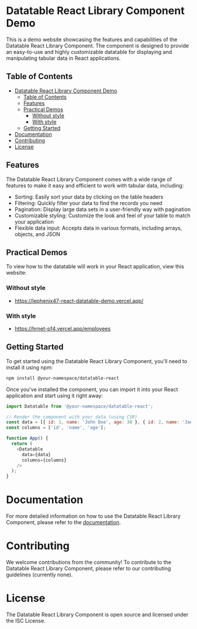 # Datatable React Library Component Demo

This is a demo website showcasing the features and capabilities of the Datatable React Library Component. The component is designed to provide an easy-to-use and highly
customizable datatable for displaying and manipulating tabular data in React applications.

## Table of Contents

- [Datatable React Library Component Demo](#datatable-react-library-component-demo)
  - [Table of Contents](#table-of-contents)
  - [Features](#features)
  - [Practical Demos](#practical-demos)
    - [Without style](#without-style)
    - [With style](#with-style)
  - [Getting Started](#getting-started)
- [Documentation](#documentation)
- [Contributing](#contributing)
- [License](#license)

## Features

The Datatable React Library Component comes with a wide range of features to make it easy and efficient to work with tabular data, including:

- Sorting: Easily sort your data by clicking on the table headers
- Filtering: Quickly filter your data to find the records you need
- Pagination: Display large data sets in a user-friendly way with pagination
- Customizable styling: Customize the look and feel of your table to match your application
- Flexible data input: Accepts data in various formats, including arrays, objects, and JSON
  
## Practical Demos

To view how to the datatable will work in your React application, view this website:

### Without style

- <https://lephenix47-react-datatable-demo.vercel.app/>

### With style

- <https://hrnet-p14.vercel.app/employees>

## Getting Started

To get started using the Datatable React Library Component, you'll need to install it using npm:

```bash
npm install @your-namespace/datatable-react
```

Once you've installed the component, you can import it into your React application and start using it right away:

```javascript
import Datatable from '@your-namespace/datatable-react';

// Render the component with your data (using CSR)
const data = [{ id: 1, name: 'John Doe', age: 30 }, { id: 2, name: 'Jane Smith', age: 25 }];
const columns = ['id', 'name', 'age'];

function App() {
  return (
    <Datatable
      data={data}
      columns={columns}
    />
  );
}
```

# Documentation

For more detailed information on how to use the Datatable React Library Component, please refer to the [documentation](https://github.com/LePhenix47/HRnet-Data-Table_npm-package/blob/master/README.md).

# Contributing

We welcome contributions from the community! To contribute to the Datatable React Library Component, please refer to our contributing guidelines (currently none).

# License

The Datatable React Library Component is open source and licensed under the ISC License.
